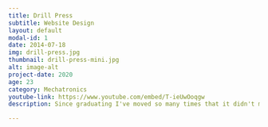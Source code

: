 ```yaml
---
title: Drill Press
subtitle: Website Design
layout: default
modal-id: 1
date: 2014-07-18
img: drill-press.jpg
thumbnail: drill-press-mini.jpg
alt: image-alt
project-date: 2020
age: 23
category: Mechatronics
youtube-link: https://www.youtube.com/embed/T-ieUwOoqgw
description: Since graduating I've moved so many times that it didn't make sense to buy large, heavy, and expensive tools and machinery, not to mention my workshop has typically been constrained to a small space in the places I've lived. I wanted a drill press, but I didnt want a big heavy one that wasn't easy to move, so I built this one. This drill press was made using a CNC Z-axis and a 500W motor, which I mounted to an aluminum frame made of plate and right-angle bar. The motor goes up and down using a 3D printed gearset and handcrank to spin the ballscrew on the z-axis. This drill press isn't heavy duty, but its a nice variable speed, light, and portable drill press for making perpendicular wholes in anything from plastic to aluminum. Check out my youtube video to see the build process and it in action.

---
```

